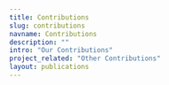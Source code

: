 ```yaml
---
title: Contributions
slug: contributions
navname: Contributions
description: ""
intro: "Our Contributions"
project_related: "Other Contributions"
layout: publications
---
```

